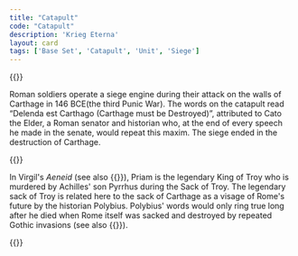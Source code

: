 ```yaml
---
title: "Catapult"
code: "Catapult"
description: 'Krieg Eterna'
layout: card
tags: ['Base Set', 'Catapult', 'Unit', 'Siege']
---
```

{{<card-detail-page title="Catapult" artwork="Catapulta by Edward Poynter (1868)">}}
<p>
Roman soldiers operate a siege engine during their attack on the walls of Carthage in 146 BCE(the third Punic War). The words on the catapult read “Delenda est Carthago (Carthage must be Destroyed)”, attributed to  Cato the Elder, a Roman senator and historian who, at the end of every speech he made in the senate, would repeat this maxim.  The siege ended in the destruction of Carthage.  
</p>
{{<card-detail-image file="priam.jpg" caption="The Death of Priam by Jules Lefebvre (1861)">}}
<p>
 In Virgil's <i>Aeneid</i> (see also {{<cardlink name="Styx" code="styx">}}), Priam is the legendary King of Troy who is murdered by Achilles' son Pyrrhus during the Sack of Troy. The legendary sack of Troy is related here to the sack of Carthage as a visage of Rome's future by the historian Polybius. Polybius' words would only ring true long after he died when Rome itself was sacked and destroyed by repeated Gothic invasions (see also {{<cardlink name="Sack" code="sack">}}).
</p>
{{</card-detail-page>}}

